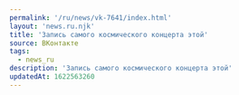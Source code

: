 ```yaml
---
permalink: '/ru/news/vk-7641/index.html'
layout: 'news.ru.njk'
title: 'Запись самого космического концерта этой'
source: ВКонтакте
tags:
  - news_ru
description: 'Запись самого космического концерта этой'
updatedAt: 1622563260
---
```

